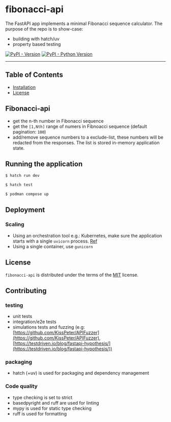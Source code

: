 # fibonacci-api
The FastAPI app implements a minimal Fibonacci sequence calculator. The purpose of the repo is to show-case:
- building with hatch/uv
- property based testing

[![PyPI - Version](https://img.shields.io/pypi/v/fibonacci-api.svg)](https://pypi.org/project/fibonacci-api)
[![PyPI - Python Version](https://img.shields.io/pypi/pyversions/fibonacci-api.svg)](https://pypi.org/project/fibonacci-api)

-----

## Table of Contents

- [Installation](#installation)
- [License](#license)

## Fibonacci-api
- get the n-th number in Fibonacci sequence
- get the `[1,Nth]` range of numers in Fibnoacci sequence (default pagination: `100`)
- add/remove sequence numbers to a exclude-list, these numbers will be redacted from the responses. The list is stored in-memory application state.

## Running the application

```sh
$ hatch run dev 
```

```sh
$ hatch test 
```

```sh
$ podman compose up 
```
## Deployment

### Scaling
- Using an orchestration tool e.g.: Kubernetes, make sure the application starts with a single `uvicorn` process. [Ref](https://fastapi.tiangolo.com/az/deployment/docker/#replication-number-of-processes)
- Using a single container, use `gunicorn`

## License

`fibonacci-api` is distributed under the terms of the [MIT](https://spdx.org/licenses/MIT.html) license.

## Contributing
### testing
- unit tests
- integration/e2e tests
- simulations tests and fuzzing (e.g: [https://github.com/KissPeter/APIFuzzer](https://github.com/KissPeter/APIFuzzer), [https://testdriven.io/blog/fastapi-hypothesis/](https://testdriven.io/blog/fastapi-hypothesis/))
### packaging
- hatch (+uv) is used for packaging and dependency management
### Code quality
- type checking is set to strict
- basedpyright and ruff are used for linting
- mypy is used for static type checking
- ruff is used for formatting


